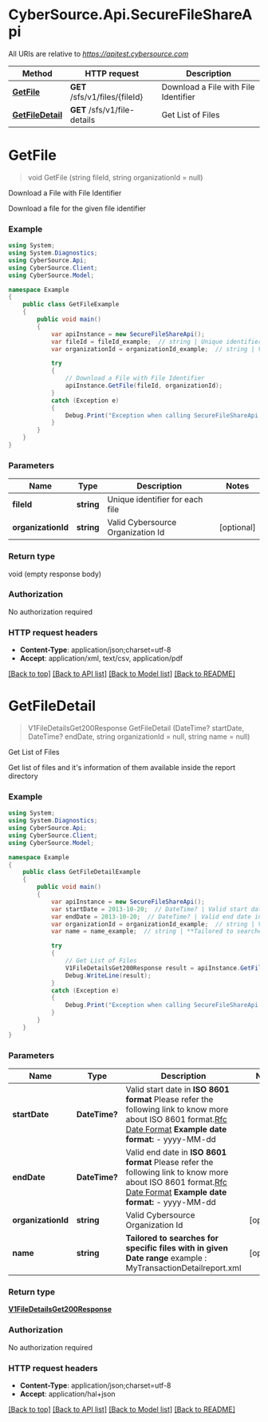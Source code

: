 # CyberSource.Api.SecureFileShareApi

All URIs are relative to *https://apitest.cybersource.com*

Method | HTTP request | Description
------------- | ------------- | -------------
[**GetFile**](SecureFileShareApi.md#getfile) | **GET** /sfs/v1/files/{fileId} | Download a File with File Identifier
[**GetFileDetail**](SecureFileShareApi.md#getfiledetail) | **GET** /sfs/v1/file-details | Get List of Files


<a name="getfile"></a>
# **GetFile**
> void GetFile (string fileId, string organizationId = null)

Download a File with File Identifier

Download a file for the given file identifier

### Example
```csharp
using System;
using System.Diagnostics;
using CyberSource.Api;
using CyberSource.Client;
using CyberSource.Model;

namespace Example
{
    public class GetFileExample
    {
        public void main()
        {
            var apiInstance = new SecureFileShareApi();
            var fileId = fileId_example;  // string | Unique identifier for each file
            var organizationId = organizationId_example;  // string | Valid Cybersource Organization Id (optional) 

            try
            {
                // Download a File with File Identifier
                apiInstance.GetFile(fileId, organizationId);
            }
            catch (Exception e)
            {
                Debug.Print("Exception when calling SecureFileShareApi.GetFile: " + e.Message );
            }
        }
    }
}
```

### Parameters

Name | Type | Description  | Notes
------------- | ------------- | ------------- | -------------
 **fileId** | **string**| Unique identifier for each file | 
 **organizationId** | **string**| Valid Cybersource Organization Id | [optional] 

### Return type

void (empty response body)

### Authorization

No authorization required

### HTTP request headers

 - **Content-Type**: application/json;charset=utf-8
 - **Accept**: application/xml, text/csv, application/pdf

[[Back to top]](#) [[Back to API list]](../README.md#documentation-for-api-endpoints) [[Back to Model list]](../README.md#documentation-for-models) [[Back to README]](../README.md)

<a name="getfiledetail"></a>
# **GetFileDetail**
> V1FileDetailsGet200Response GetFileDetail (DateTime? startDate, DateTime? endDate, string organizationId = null, string name = null)

Get List of Files

Get list of files and it's information of them available inside the report directory

### Example
```csharp
using System;
using System.Diagnostics;
using CyberSource.Api;
using CyberSource.Client;
using CyberSource.Model;

namespace Example
{
    public class GetFileDetailExample
    {
        public void main()
        {
            var apiInstance = new SecureFileShareApi();
            var startDate = 2013-10-20;  // DateTime? | Valid start date in **ISO 8601 format** Please refer the following link to know more about ISO 8601 format.[Rfc Date Format](https://xml2rfc.tools.ietf.org/public/rfc/html/rfc3339.html#anchor14)   **Example date format:**   - yyyy-MM-dd 
            var endDate = 2013-10-20;  // DateTime? | Valid end date in **ISO 8601 format** Please refer the following link to know more about ISO 8601 format.[Rfc Date Format](https://xml2rfc.tools.ietf.org/public/rfc/html/rfc3339.html#anchor14)   **Example date format:**   - yyyy-MM-dd 
            var organizationId = organizationId_example;  // string | Valid Cybersource Organization Id (optional) 
            var name = name_example;  // string | **Tailored to searches for specific files with in given Date range** example : MyTransactionDetailreport.xml  (optional) 

            try
            {
                // Get List of Files
                V1FileDetailsGet200Response result = apiInstance.GetFileDetail(startDate, endDate, organizationId, name);
                Debug.WriteLine(result);
            }
            catch (Exception e)
            {
                Debug.Print("Exception when calling SecureFileShareApi.GetFileDetail: " + e.Message );
            }
        }
    }
}
```

### Parameters

Name | Type | Description  | Notes
------------- | ------------- | ------------- | -------------
 **startDate** | **DateTime?**| Valid start date in **ISO 8601 format** Please refer the following link to know more about ISO 8601 format.[Rfc Date Format](https://xml2rfc.tools.ietf.org/public/rfc/html/rfc3339.html#anchor14)   **Example date format:**   - yyyy-MM-dd  | 
 **endDate** | **DateTime?**| Valid end date in **ISO 8601 format** Please refer the following link to know more about ISO 8601 format.[Rfc Date Format](https://xml2rfc.tools.ietf.org/public/rfc/html/rfc3339.html#anchor14)   **Example date format:**   - yyyy-MM-dd  | 
 **organizationId** | **string**| Valid Cybersource Organization Id | [optional] 
 **name** | **string**| **Tailored to searches for specific files with in given Date range** example : MyTransactionDetailreport.xml  | [optional] 

### Return type

[**V1FileDetailsGet200Response**](V1FileDetailsGet200Response.md)

### Authorization

No authorization required

### HTTP request headers

 - **Content-Type**: application/json;charset=utf-8
 - **Accept**: application/hal+json

[[Back to top]](#) [[Back to API list]](../README.md#documentation-for-api-endpoints) [[Back to Model list]](../README.md#documentation-for-models) [[Back to README]](../README.md)

